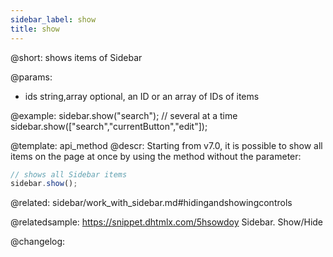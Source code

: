 ```yaml
---
sidebar_label: show
title: show
---          
```


@short: shows items of Sidebar


@params:
- ids 		string,array		optional, an ID or an array of IDs of items



@example:
sidebar.show("search");
// several at a time
sidebar.show(["search","currentButton","edit"]);


@template: api_method
@descr:
Starting from v7.0, it is possible to show all items on the page at once by using the method without the parameter:

~~~js
// shows all Sidebar items
sidebar.show();
~~~

@related: sidebar/work_with_sidebar.md#hidingandshowingcontrols

@relatedsample: https://snippet.dhtmlx.com/5hsowdoy	Sidebar. Show/Hide

@changelog:


